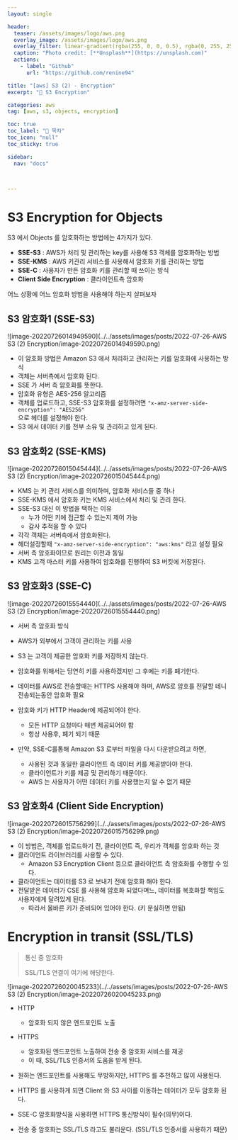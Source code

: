 ```yaml
---
layout: single

header:
  teaser: /assets/images/logo/aws.png
  overlay_image: /assets/images/logo/aws.png
  overlay_filter: linear-gradient(rgba(255, 0, 0, 0.5), rgba(0, 255, 255, 0.5))
  caption: "Photo credit: [**Unsplash**](https://unsplash.com)"
  actions:
    - label: "Github"
      url: "https://github.com/renine94"

title: "[aws] S3 (2) - Encryption"
excerpt: "🚀 S3 Encryption"

categories: aws
tag: [aws, s3, objects, encryption]

toc: true
toc_label: "📕 목차"
toc_icon: "null"
toc_sticky: true

sidebar:
  nav: "docs"



---
```


# S3 Encryption for Objects

S3 에서 Objects 를 암호화하는 방법에는 4가지가 있다.

- **SSE-S3** : AWS가 처리 및 관리하는 key를 사용해 S3 객체를 암호화하는 방법
- **SSE-KMS** : AWS 키관리 서비스를 사용해서 암호화 키를 관리하는 방법
- **SSE-C** : 사용자가 만든 암호화 키를 관리할 때 쓰이는 방식
- **Client Side Encryption** : 클라이언트측 암호화



어느 상황에 어느 암호화 방법을 사용해야 하는지 살펴보자



## S3 암호화1 (SSE-S3)

![image-20220726014949590](../../assets/images/posts/2022-07-26-AWS S3 (2) Encryption/image-20220726014949590.png)

- 이 암호화 방법은 Amazon S3 에서 처리하고 관리하는 키를 암호화에 사용하는 방식
- 객체는 서버측에서 암호화 된다.
- SSE 가 서버 측 암호화를 뜻한다.
- 암호화 유형은 AES-256 알고리즘
- 객체를 업로드하고, SSE-S3 암호화를 설정하려면 `"x-amz-server-side-encryption": "AES256"` <br>으로 헤더를 설정해야 한다.
- S3 에서 데이터 키를 전부 소유 및 관리하고 있게 된다.





## S3 암호화2 (SSE-KMS)

![image-20220726015045444](../../assets/images/posts/2022-07-26-AWS S3 (2) Encryption/image-20220726015045444.png)

- KMS 는 키 관리 서비스를 의미하며, 암호화 서비스들 중 하나
- SSE-KMS 에서 암호화 키는 KMS 서비스에서 처리 및 관리 한다.
- SSE-S3 대신 이 방법을 택하는 이유
  - 누가 어떤 키에 접근할 수 있는지 제어 가능
  - 감사 추적을 할 수 있다
- 각각 객체는 서버측에서 암호화된다.
- 헤더설정할때 `"x-amz-server-side-encryption": "aws:kms"` 라고 설정 필요
- 서버 측 암호화이므로 원리는 이전과 동일
- KMS 고객 마스터 키를 사용하여 암호화를 진행하여 S3 버킷에 저장된다.



## S3 암호화3 (SSE-C)

![image-20220726015554440](../../assets/images/posts/2022-07-26-AWS S3 (2) Encryption/image-20220726015554440.png)

- 서버 측 암호화 방식
- AWS가 외부에서 고객이 관리하는 키를 사용
- S3 는 고객이 제공한 암호화 키를 저장하지 않는다.
- 암호화를 위해서는 당연히 키를 사용하겠지만 그 후에는 키를 폐기한다.
- 데이터를 AWS로 전송할때는 HTTPS 사용해야 하며, AWS로 암호를 전달할 테니 전송되는동안 암호화 필요
- 암호화 키가 HTTP Header에 제공되어야 한다.
  - 모든 HTTP 요청마다 매번 제공되어야 함
  - 항상 사용후, 폐기 되기 때문



- 만약, SSE-C를통해 Amazon S3 로부터 파일을 다시 다운받으려고 하면,
  - 사용된 것과 동일한 클라이언트 측 데이터 키를 제공받아야 한다.
  - 클라이언트가 키를 제공 및 관리하기 때문이다.
  - AWS 는 사용자가 어떤 데이터 키를 사용했는지 알 수 없기 때문



## S3 암호화4 (Client Side Encryption)

![image-20220726015756299](../../assets/images/posts/2022-07-26-AWS S3 (2) Encryption/image-20220726015756299.png)

- 이 방법은, 객체를 업로드하기 전, 클라이언트 즉, 우리가 객체를 암호화 하는 것
- 클라이언트 라이브러리를 사용할 수 있다.
  - Amazon S3 Encryption Client 등으로 클라이언트 측 암호화를 수행할 수 있다.
- 클라이언트는 데이터를 S3 로 보내기 전에 암호화 해야 한다.
- 전달받은 데이터가 CSE 를 사용해 암호화 되었다며느, 데이터를 복호화할 책임도 사용자에게 달려있게 된다.
  - 따라서 올바른 키가 준비되어 있어야 한다. (키 분실하면 안됨)





# Encryption in transit (SSL/TLS)

> 통신 중 암호화
>
> SSL/TLS 연결이 여기에 해당한다.

![image-20220726020045233](../../assets/images/posts/2022-07-26-AWS S3 (2) Encryption/image-20220726020045233.png)

- HTTP
  - 암호화 되지 않은 엔드포인트 노출
- HTTPS
  - 암호화된 엔드포인트 노출하여 전송 중 암호화 서비스를 제공
  - 이 때, SSL/TLS 인증서의 도움을 받게 된다.



- 원하는 엔드포인트를 사용해도 무방하지만, HTTPS 를 추천하고 많이 사용된다.
- HTTPS 를 사용하게 되면 Client 와 S3 사이를 이동하는 데이터가 모두 암호화 된다.



- SSE-C 암호화방식을 사용하면 HTTPS 통신방식이 필수(의무)이다.
- 전송 중 암호화는 SSL/TLS 라고도 불리운다. (SSL/TLS 인증서를 사용하기 때문)
